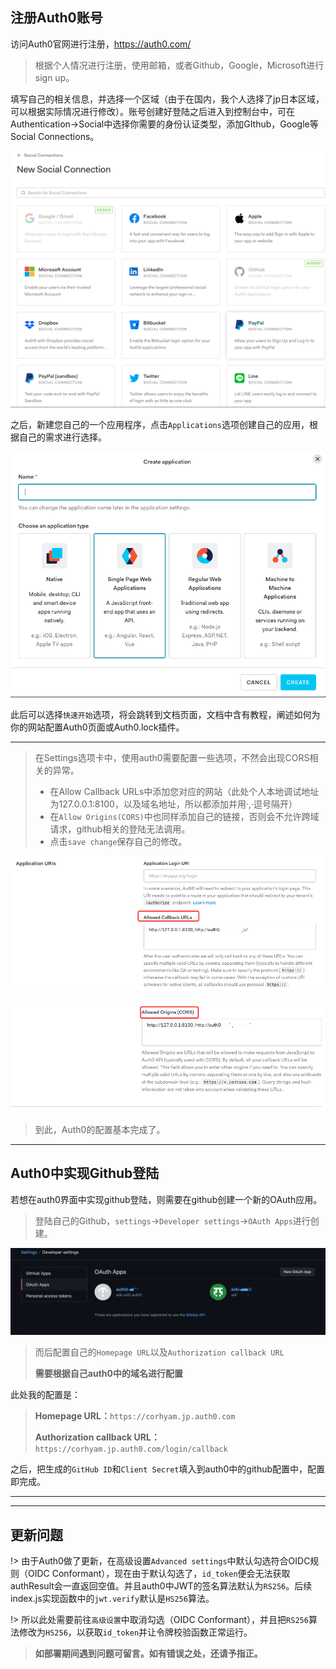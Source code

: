 ## 注册Auth0账号

访问Auth0官网进行注册，https://auth0.com/

> 根据个人情况进行注册，使用邮箱，或者Github，Google，Microsoft进行sign up。

填写自己的相关信息，并选择一个区域（由于在国内，我个人选择了jp日本区域，可以根据实际情况进行修改）。账号创建好登陆之后进入到控制台中，可在Authentication->Social中选择你需要的身份认证类型，添加GIthub，Google等Social Connections。

![image-20210404151606446](_images/image-20210404151606446.png)

之后，新建您自己的一个应用程序，点击`Applications`选项创建自己的应用，根据自己的需求进行选择。

![image-20210404150316954](_images/image-20210404150316954.png)

此后可以选择`快速开始`选项，将会跳转到文档页面，文档中含有教程，阐述如何为你的网站配置Auth0页面或Auth0.lock插件。

---

> 在Settings选项卡中，使用auth0需要配置一些选项，不然会出现CORS相关的异常。
>
> - 在Allow Callback URLs中添加您对应的网站（此处个人本地调试地址为127.0.0.1:8100，以及域名地址，所以都添加并用·,·逗号隔开）
> - 在`Allow Origins(CORS)`中也同样添加自己的链接，否则会不允许跨域请求，github相关的登陆无法调用。
> - 点击`save change`保存自己的修改。

![image-20210404151021816](_images/image-20210404151021816.png)

![image-20210404151434255](_images/image-20210404151434255.png)

>  到此，Auth0的配置基本完成了。

---

## Auth0中实现Github登陆

若想在auth0界面中实现github登陆，则需要在github创建一个新的OAuth应用。

>登陆自己的Github，`settings`->`Developer settings`->`OAuth Apps`进行创建。

![image-20210404153117017](_images/image-20210404153117017.png)

> 而后配置自己的`Homepage URL`以及`Authorization callback URL`
>
> **需要根据自己auth0中的域名进行配置**

此处我的配置是：

>**Homepage URL：**`https://corhyam.jp.auth0.com`
>
>**Authorization callback URL：**`https://corhyam.jp.auth0.com/login/callback`

之后，把生成的`GitHub ID`和`Client Secret`填入到auth0中的github配置中，配置即完成。

---

---

## 更新问题

!> 由于Auth0做了更新，在高级设置`Advanced settings`中默认勾选符合OIDC规则（OIDC Conformant），现在由于默认勾选了，`id_token`便会无法获取authResult会一直返回空值。并且auth0中JWT的签名算法默认为`RS256`。后续index.js实现函数中的`jwt.verify`默认是`HS256`算法。

!> 所以此处需要前往`高级设置`中取消勾选（OIDC Conformant），并且把`RS256`算法修改为`HS256`，以获取`id_token`并让令牌校验函数正常运行。

> **如部署期间遇到问题可留言。如有错误之处，还请予指正。**